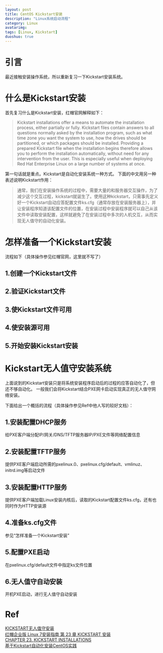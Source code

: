 ```yaml
---
layout: post
title: CentOS Kickstart安装
description: "Linux系统启动流程"
category: Linux
avatarimg:
tags: [Linux, Kickstart]
duoshuo: true
---
```


# 引言
最近接触安装操作系统，所以重新复习一下Kickstart安装系统。

# 什么是Kickstart安装
首先复习什么是Kickstart安装，红帽官网解释如下：
> Kickstart installations offer a means to automate the installation process, either partially or fully. Kickstart files contain answers to all questions normally asked by the installation program, such as what time zone you want the system to use, how the drives should be partitioned, or which packages should be installed. Providing a prepared Kickstart file when the installation begins therefore allows you to perform the installation automatically, without need for any intervention from the user. This is especially useful when deploying Red Hat Enterprise Linux on a large number of systems at once.

第一句话就是重点。Kickstart是自动化安装系统一种方式。
下面的中文用另一种表述说明Kickstart作用：

> 通常，我们在安装操作系统的过程中，需要大量的和服务器交互操作，为了减少这个交互过程，kickstart就诞生了。使用这种kickstart，只需事先定义好一个Kickstart自动应答配置文件ks.cfg（通常存放在安装服务器上），并让安装程序知道该配置文件的位置，在安装过程中安装程序就可以自己从该文件中读取安装配置，这样就避免了在安装过程中多次的人机交互，从而实现无人值守的自动化安装。

# 怎样准备一个Kickstart安装
流程如下（具体操作参见红帽官网，这里就不写了）

## 1.创建一个Kickstart文件
## 2.验证Kickstart文件
## 3.使Kickstart文件可用
## 4.使安装源可用
## 5.开始安装Kickstart安装


# Kickstart无人值守安装系统

上面说到的Kickstart安装只是将系统安装程序启动后的过程的应答自动化了，但还不够自动化。
一般我们会将Kickstart结合PXE网卡启动实现真正的无人值守网络安装。

下面给出一个概括的流程（具体操作参见Ref中他人写的较好文档）：

## 1.安装配置DHCP服务
给PXE客户端分配IP/网关/DNS/TFTP服务器IP/PXE文件等网络配置信息

## 2.安装配置TFTP服务
提供PXE客户端启动所需的pxelinux.0、pxelinux.cfg/default、vmlinuz、initrd.img等启动文件

## 3.安装配置HTTP服务
提供PXE客户端加载Linux安装内核后，读取的Kickstart配置文件ks.cfg，还有也同时作为HTTP安装源

## 4.准备ks.cfg文件
参见“怎样准备一个Kickstart安装”

## 5.配置PXE启动
在pxelinux.cfg/default文件中指定ks文件位置


## 6.无人值守自动安装
开机PXE启动，进行无人值守自动安装

# Ref
[KICKSTART无人值守安装](http://www.zyops.com/autoinstall-kickstart)  
[红帽企业版 Linux 7安装指南 第 23 章 KICKSTART 安装](https://access.redhat.com/documentation/zh-CN/Red_Hat_Enterprise_Linux/7/html/Installation_Guide/chap-kickstart-installations.html)  
[CHAPTER 23. KICKSTART INSTALLATIONS](https://access.redhat.com/documentation/en-US/Red_Hat_Enterprise_Linux/7/html/Installation_Guide/chap-kickstart-installations.html)  
[基于Kickstart自动化安装CentOS实践](https://wsgzao.github.io/post/kickstart/)  


